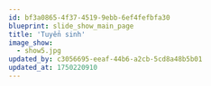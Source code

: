 ```yaml
---
id: bf3a0865-4f37-4519-9ebb-6ef4fefbfa30
blueprint: slide_show_main_page
title: 'Tuyển sinh'
image_show:
  - show5.jpg
updated_by: c3056695-eeaf-44b6-a2cb-5cd8a48b5b01
updated_at: 1750220910
---
```

